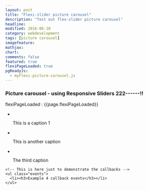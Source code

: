 ```yaml
---
layout: post
title: "Flexi-slider picture carousel"
description: "Test out flex-slider picture carousel"
headline: 
modified: 2016-06-10
category: webdevelopment
tags: [picture carousel]
imagefeature: 
mathjax: 
chart: 
comments: false
featured: true
flexiPageLoaded: true
pgReadyJs:
  - myFlexi-picture-carousel.js
---
```



### Picture  carousel -  using Responsive Sliders 222------!!


flexiPageLoaded :  {{page.flexiPageLoaded}}


<div id="wrapper">
	<div class="callbacks_container">
	  <ul class="rslides" id="slider4">
		<li>
		  <img src="{{ site.url }}/images/kitchen_adventurer_cheesecake_brownie.jpg" alt="">
		  <p class="caption">This is a caption 1</p>
		</li>
		<li>
		  <img src="{{ site.url }}/images/kitchen_adventurer_lemon.jpg" alt="">
		  <p class="caption">This is another caption</p>
		</li>
		<li>
		  <img src="{{ site.url }}/images/kitchen_adventurer_donut.jpg"  alt="">
		  <p class="caption">The third caption</p>
		</li>
	  </ul>
	</div>

    <!-- This is here just to demonstrate the callbacks -->
    <ul class="events">
      <li><h3>Example 4 callback events</h3></li>
    </ul>
</div>	